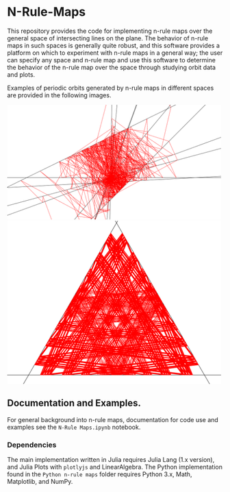 # N-Rule-Maps
This repository provides the code for implementing n-rule maps over the general space of intersecting lines on the plane.  The behavior of n-rule maps in such spaces is generally quite robust, and this software provides a platform on which to experiment with n-rule maps in a general way; the user can specify any space and n-rule map and use this software to determine the behavior of the n-rule map over the space through studying orbit data and plots.

Examples of periodic orbits generated by n-rule maps in different spaces are provided in the following images.

<img src="Images/per1500,10lines.png" width="500">

<img src="Images/ang67.png" width="500">


## Documentation and Examples.
For general background into n-rule maps, documentation for code use and examples see the `N-Rule Maps.ipynb` notebook.

### Dependencies
The main implementation written in Julia requires Julia Lang (1.x version), and Julia Plots with `plotlyjs` and LinearAlgebra.  The Python implementation found in the `Python n-rule maps` folder requires Python 3.x, Math, Matplotlib, and NumPy.

